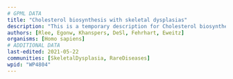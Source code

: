 ```yaml
---
# GPML DATA
title: "Cholesterol biosynthesis with skeletal dysplasias"
description: "This is a temporary description for Cholesterol biosynthesis with skeletal dysplasias"
authors: [Rlee, Egonw, Khanspers, DeSl, Fehrhart, Eweitz]
organisms: [Homo sapiens]
# ADDITIONAL DATA
last-edited: 2021-05-22
communities: [SkeletalDysplasia, RareDiseases]
wpid: "WP4804"
---
```

